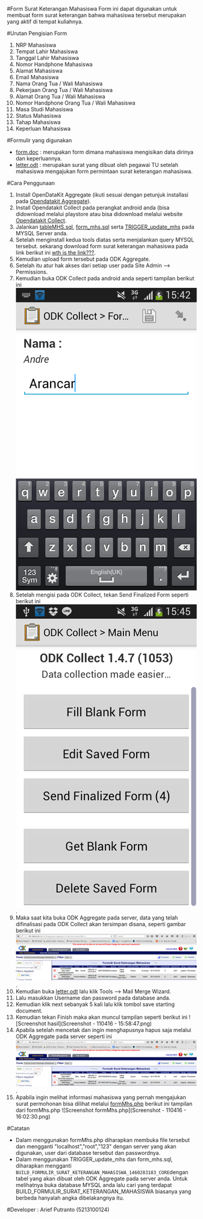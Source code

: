 #Form Surat Keterangan Mahasiswa
Form ini dapat digunakan untuk membuat form surat keterangan bahwa 
mahasiswa tersebut merupakan yang aktif di tempat kuliahnya.

#Urutan Pengisian Form
1. NRP Mahasiswa
2. Tempat Lahir Mahasiswa
3. Tanggal Lahir Mahasiswa
4. Nomor Handphone Mahasiswa
5. Alamat Mahasiswa
6. Email Mahasiswa
6. Nama Orang Tua / Wali Mahasiswa
7. Pekerjaan Orang Tua / Wali Mahasiswa
8. Alamat Orang Tua / Wali Mahasiswa
9. Nomor Handphone Orang Tua / Wali Mahasiswa
10. Masa Studi Mahasiswa
11. Status Mahasiswa
12. Tahap Mahasiswa
13. Keperluan Mahasiswa

#Formulir yang digunakan
- [form.doc](https://github.com/ariefputranto/tost/blob/master/doc/form.doc?raw=true) : merupakan form dimana mahasiswa mengisikan data dirinya dan keperluannya.
- [letter.odt](https://github.com/ariefputranto/tost/blob/master/doc/letter.docx?raw=true) : merupakan surat yang dibuat oleh pegawai TU setelah mahasiswa mengajukan form permintaan surat keterangan mahasiswa.

#Cara Penggunaan
1. Install OpenDataKit Aggregate (ikuti sesuai dengan petunjuk installasi
pada [Opendatakit Aggregate](https://opendatakit.org/use/aggregate/)).
2. Install Opendatakit Collect pada perangkat android anda (bisa didownload melalui playstore atau bisa didownload melalui website [Opendatakit Collect](https://opendatakit.org/use/collect/).
3. Jalankan [tableMHS.sql](), [form_mhs.sql]() serta [TRIGGER_update_mhs]() pada MYSQL Server anda.
3. Setelah menginstall kedua tools diatas serta menjalankan query MYSQL tersebut. sekarang download form surat keterangan mahasiswa pada link berikut ini [wth is the link???](https://opendatakit.org/use/collect/).
4. Kemudian upload form tersebut pada ODK Aggregate.
5. Setelah itu atur hak akses dari setiap user pada Site Admin --> Permissions.
6. Kemudian buka ODK Collect pada android anda seperti tampilan berikut ini
![Screenshot ODK Collect](https://github.com/ariefputranto/tost/blob/master/form/Screenshot/Screenshot_2016-03-21-15-42-00.png?raw=true)
7. Setelah mengisi pada ODK Collect, tekan Send Finalized Form seperti berikut ini ![Screenshot to finalize form](https://github.com/ariefputranto/tost/blob/master/form/Screenshot/Screenshot_2016-03-21-15-45-45.png?raw=true).
8. Maka saat kita buka ODK Aggregate pada server, data yang telah difinalisasi pada ODK Collect akan tersimpan disana, seperti gambar berikut ini ![Screenshot ODK Aggregate](https://github.com/ariefputranto/tost/blob/master/form/Screenshot/Screenshot%20-%20210316%20-%2015_52_11.png?raw=true).
9. Kemudian buka [letter.odt](https://github.com/ariefputranto/tost/blob/master/doc/letter.docx?raw=true) lalu klik Tools --> Mail Merge Wizard.
10. Lalu masukkan Username dan password pada database anda.
11. Kemudian klik next sebanyak 5 kali lalu klik tombol save starting document.
12. Kemudian tekan Finish maka akan muncul tampilan seperti berikut ini 
![Screenshot hasil](Screenshot - 110416 - 15:58:47.png)
13. Apabila setelah mencetak dan ingin menghapusnya hapus saja melalui ODK Aggregate pada server seperti ini ![Screenshot ODK Aggregate](https://github.com/ariefputranto/tost/blob/master/form/Screenshot/Screenshot%20-%20210316%20-%2015_52_11.png?raw=true).
14. Apabila ingin melihat informasi mahasiswa yang pernah mengajukan surat permohonan bisa dilihat melalui [formMhs.php]() berikut ini tampilan dari formMhs.php ![Screenshot formMhs.php](Screenshot - 110416 - 16:02:30.png)

#Catatan
- Dalam menggunakan formMhs.php diharapkan membuka file tersebut dan mengganti "localhost","root","123" dengan server yang akan digunakan, user dari database tersebut dan passwordnya.
- Dalam menggunakan TRIGGER_update_mhs dan form_mhs.sql,  diharapkan mengganti `BUILD_FORMULIR_SURAT_KETERANGAN_MAHASISWA_1460283183_CORE`dengan tabel yang akan dibuat oleh ODK Aggregate pada server anda. Untuk melihatnya buka database MYSQL anda lalu cari yang terdapat BUILD_FORMULIR_SURAT_KETERANGAN_MAHASISWA biasanya yang berbeda hanyalah angka dibelakangnya itu.

#Developer :
Arief Putranto (5213100124)